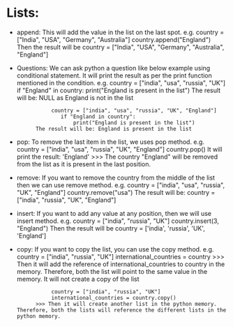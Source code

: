 # Lists:

- append: This will add the value in the list on the last spot.
            e.g. country = ["India", "USA", "Germany", "Australia"]
               country.append("England")
            Then the result will be country = ["India", "USA", "Germany", "Australia", "England"]

- Questions: We can ask python a question like below example using conditional statement. It will print the result as per the print function mentioned in the condition.
            e.g. country = ["india", "usa", "russia", "UK"]
                    if "England" in country:
                        print("England is present in the list")
            The result will be: NULL as England is not in the list

                 country = ["india", "usa", "russia", "UK", "England"]
                    if "England in country":
                        print("England is present in the list")
            The result will be: England is present in the list

- pop: To remove the last item in the list, we uses pop method.
            e.g. country = ["india", "usa", "russia", "UK", "England"]
                    country.pop()
            It will print the result: 'England'  >>> The country "England" will be removed from the list as it is present in the last position.

- remove: If you want to remove the country from the middle of the list then we can use remove method.
            e.g. country = ["india", "usa", "russia", "UK", "England"]
                    country.remove("usa")
            The result will be: country = ["india", "russia", "UK", "England"]

- insert: If you want to add any value at any position, then we will use insert method.
            e.g. country = ["india", "russia", "UK"]
                    country.insert(3, "England")
            Then the result will be country = ['india', 'russia', 'UK', 'England']

- copy: If you want to copy the list, you can use the copy method.
            e.g. country = ["india", "russia", "UK"]
                 international_countries = country
            >>> Then it will add the reference of international_countries to country in the memory. Therefore, both the list will point to the same value in the memory. It will not create a copy of the list

                 country = ["india", "russia", "UK"]
                 international_countries = country.copy()
            >>> Then it will create another list in the python memory. Therefore, both the lists will reference the different lists in the python memory.